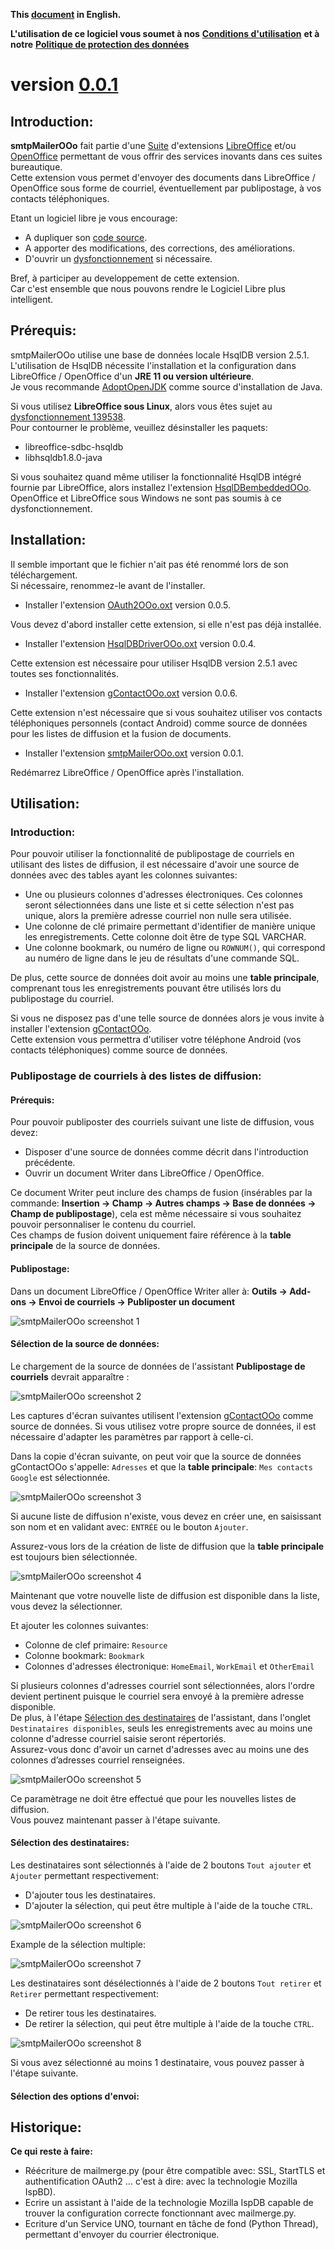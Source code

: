<!--
╔════════════════════════════════════════════════════════════════════════════════════╗
║                                                                                    ║
║   Copyright (c) 2020 https://prrvchr.github.io                                     ║
║                                                                                    ║
║   Permission is hereby granted, free of charge, to any person obtaining            ║
║   a copy of this software and associated documentation files (the "Software"),     ║
║   to deal in the Software without restriction, including without limitation        ║
║   the rights to use, copy, modify, merge, publish, distribute, sublicense,         ║
║   and/or sell copies of the Software, and to permit persons to whom the Software   ║
║   is furnished to do so, subject to the following conditions:                      ║
║                                                                                    ║
║   The above copyright notice and this permission notice shall be included in       ║
║   all copies or substantial portions of the Software.                              ║
║                                                                                    ║
║   THE SOFTWARE IS PROVIDED "AS IS", WITHOUT WARRANTY OF ANY KIND,                  ║
║   EXPRESS OR IMPLIED, INCLUDING BUT NOT LIMITED TO THE WARRANTIES                  ║
║   OF MERCHANTABILITY, FITNESS FOR A PARTICULAR PURPOSE AND NONINFRINGEMENT.        ║
║   IN NO EVENT SHALL THE AUTHORS OR COPYRIGHT HOLDERS BE LIABLE FOR ANY             ║
║   CLAIM, DAMAGES OR OTHER LIABILITY, WHETHER IN AN ACTION OF CONTRACT,             ║
║   TORT OR OTHERWISE, ARISING FROM, OUT OF OR IN CONNECTION WITH THE SOFTWARE       ║
║   OR THE USE OR OTHER DEALINGS IN THE SOFTWARE.                                    ║
║                                                                                    ║
╚════════════════════════════════════════════════════════════════════════════════════╝
-->
**This [document](https://prrvchr.github.io/smtpMailerOOo) in English.**

**L'utilisation de ce logiciel vous soumet à nos** [**Conditions d'utilisation**](https://prrvchr.github.io/smtpMailerOOo/smtpMailerOOo/registration/TermsOfUse_fr) **et à notre** [**Politique de protection des données**](https://prrvchr.github.io/smtpMailerOOo/smtpMailerOOo/registration/PrivacyPolicy_fr)

# version [0.0.1](https://prrvchr.github.io/smtpMailerOOo/README_fr#historique)

## Introduction:

**smtpMailerOOo** fait partie d'une [Suite](https://prrvchr.github.io/README_fr) d'extensions [LibreOffice](https://fr.libreoffice.org/download/telecharger-libreoffice/) et/ou [OpenOffice](https://www.openoffice.org/fr/Telecharger/) permettant de vous offrir des services inovants dans ces suites bureautique.  
Cette extension vous permet d'envoyer des documents dans LibreOffice / OpenOffice sous forme de courriel, éventuellement par publipostage, à vos contacts téléphoniques.

Etant un logiciel libre je vous encourage:
- A dupliquer son [code source](https://github.com/prrvchr/smtpMailerOOo).
- A apporter des modifications, des corrections, des améliorations.
- D'ouvrir un [dysfonctionnement](https://github.com/prrvchr/smtpMailerOOo/issues/new) si nécessaire.

Bref, à participer au developpement de cette extension.  
Car c'est ensemble que nous pouvons rendre le Logiciel Libre plus intelligent.

## Prérequis:

smtpMailerOOo utilise une base de données locale HsqlDB version 2.5.1.  
L'utilisation de HsqlDB nécessite l'installation et la configuration dans LibreOffice / OpenOffice d'un **JRE 11 ou version ultérieure**.  
Je vous recommande [AdoptOpenJDK](https://adoptopenjdk.net/) comme source d'installation de Java.

Si vous utilisez **LibreOffice sous Linux**, alors vous êtes sujet au [dysfonctionnement 139538](https://bugs.documentfoundation.org/show_bug.cgi?id=139538).  
Pour contourner le problème, veuillez désinstaller les paquets:
- libreoffice-sdbc-hsqldb
- libhsqldb1.8.0-java

Si vous souhaitez quand même utiliser la fonctionnalité HsqlDB intégré fournie par LibreOffice, alors installez l'extension [HsqlDBembeddedOOo](https://prrvchr.github.io/HsqlDBembeddedOOo/README_fr).  
OpenOffice et LibreOffice sous Windows ne sont pas soumis à ce dysfonctionnement.

## Installation:

Il semble important que le fichier n'ait pas été renommé lors de son téléchargement.  
Si nécessaire, renommez-le avant de l'installer.

- Installer l'extension [OAuth2OOo.oxt](https://github.com/prrvchr/OAuth2OOo/raw/master/OAuth2OOo.oxt) version 0.0.5.

Vous devez d'abord installer cette extension, si elle n'est pas déjà installée.

- Installer l'extension [HsqlDBDriverOOo.oxt](https://github.com/prrvchr/HsqlDBDriverOOo/raw/master/HsqlDBDriverOOo.oxt) version 0.0.4.

Cette extension est nécessaire pour utiliser HsqlDB version 2.5.1 avec toutes ses fonctionnalités.

- Installer l'extension [gContactOOo.oxt](https://github.com/prrvchr/gContactOOo/raw/master/gContactOOo.oxt) version 0.0.6.

Cette extension n'est nécessaire que si vous souhaitez utiliser vos contacts téléphoniques personnels (contact Android) comme source de données pour les listes de diffusion et la fusion de documents.

- Installer l'extension [smtpMailerOOo.oxt](https://raw.githubusercontent.com/prrvchr/smtpMailerOOo/master/smtpMailerOOo.oxt) version 0.0.1.

Redémarrez LibreOffice / OpenOffice après l'installation.

## Utilisation:

### Introduction:

Pour pouvoir utiliser la fonctionnalité de publipostage de courriels en utilisant des listes de diffusion, il est nécessaire d'avoir une source de données avec des tables ayant les colonnes suivantes:
- Une ou plusieurs colonnes d'adresses électroniques. Ces colonnes seront sélectionnées dans une liste et si cette sélection n'est pas unique, alors la première adresse courriel non nulle sera utilisée.
- Une colonne de clé primaire permettant d'identifier de manière unique les enregistrements. Cette colonne doit être de type SQL VARCHAR.
- Une colonne bookmark, ou numéro de ligne ou `ROWNUM()`, qui correspond au numéro de ligne dans le jeu de résultats d'une commande SQL.

De plus, cette source de données doit avoir au moins une **table principale**, comprenant tous les enregistrements pouvant être utilisés lors du publipostage du courriel.

Si vous ne disposez pas d'une telle source de données alors je vous invite à installer l'extension [gContactOOo](https://github.com/prrvchr/gContactOOo/raw/master/gContactOOo.oxt).  
Cette extension vous permettra d'utiliser votre téléphone Android (vos contacts téléphoniques) comme source de données.

### Publipostage de courriels à des listes de diffusion:

#### Prérequis:

Pour pouvoir publiposter des courriels suivant une liste de diffusion, vous devez:
- Disposer d'une source de données comme décrit dans l'introduction précédente.
- Ouvrir un document Writer dans LibreOffice / OpenOffice.

Ce document Writer peut inclure des champs de fusion (insérables par la commande: **Insertion -> Champ -> Autres champs -> Base de données -> Champ de publipostage**), cela est même nécessaire si vous souhaitez pouvoir personnaliser le contenu du courriel.  
Ces champs de fusion doivent uniquement faire référence à la **table principale** de la source de données.

#### Publipostage:

Dans un document LibreOffice / OpenOffice Writer aller à: **Outils -> Add-ons -> Envoi de courriels -> Publiposter un document**

![smtpMailerOOo screenshot 1](smtpMailerOOo-1_fr.png)

#### Sélection de la source de données:

Le chargement de la source de données de l'assistant **Publipostage de courriels** devrait apparaître :

![smtpMailerOOo screenshot 2](smtpMailerOOo-2_fr.png)

Les captures d'écran suivantes utilisent l'extension [gContactOOo](https://github.com/prrvchr/gContactOOo/raw/master/gContactOOo.oxt) comme source de données. Si vous utilisez votre propre source de données, il est nécessaire d'adapter les paramètres par rapport à celle-ci. 

Dans la copie d'écran suivante, on peut voir que la source de données gContactOOo s'appelle: `Adresses` et que la **table principale**: `Mes contacts Google` est sélectionnée.

![smtpMailerOOo screenshot 3](smtpMailerOOo-3_fr.png)

Si aucune liste de diffusion n'existe, vous devez en créer une, en saisissant son nom et en validant avec: `ENTRÉE` ou le bouton `Ajouter`.

Assurez-vous lors de la création de liste de diffusion que la **table principale** est toujours bien sélectionnée.

![smtpMailerOOo screenshot 4](smtpMailerOOo-4_fr.png)

Maintenant que votre nouvelle liste de diffusion est disponible dans la liste, vous devez la sélectionner.

Et ajouter les colonnes suivantes:
- Colonne de clef primaire: `Resource`
- Colonne bookmark: `Bookmark`
- Colonnes d'adresses électronique: `HomeEmail`, `WorkEmail` et `OtherEmail`

Si plusieurs colonnes d'adresses courriel sont sélectionnées, alors l'ordre devient pertinent puisque le courriel sera envoyé à la première adresse disponible.  
De plus, à l'étape [Sélection des destinataires](https://prrvchr.github.io/smtpMailerOOo/README_fr#sélection-des-destinataires) de l'assistant, dans l'onglet `Destinataires disponibles`, seuls les enregistrements avec au moins une colonne d'adresse courriel saisie seront répertoriés.  
Assurez-vous donc d'avoir un carnet d'adresses avec au moins une des colonnes d’adresses courriel renseignées.

![smtpMailerOOo screenshot 5](smtpMailerOOo-5_fr.png)

Ce paramètrage ne doit être effectué que pour les nouvelles listes de diffusion.  
Vous pouvez maintenant passer à l'étape suivante.

#### Sélection des destinataires:

Les destinataires sont sélectionnés à l'aide de 2 boutons `Tout ajouter` et `Ajouter` permettant respectivement:
- D'ajouter tous les destinataires.
- D'ajouter la sélection, qui peut être multiple à l'aide de la touche `CTRL`.

![smtpMailerOOo screenshot 6](smtpMailerOOo-6_fr.png)

Example de la sélection multiple:

![smtpMailerOOo screenshot 7](smtpMailerOOo-7_fr.png)

Les destinataires sont désélectionnés à l'aide de 2 boutons `Tout retirer` et `Retirer` permettant respectivement:
- De retirer tous les destinataires.
- De retirer la sélection, qui peut être multiple à l'aide de la touche `CTRL`.

![smtpMailerOOo screenshot 8](smtpMailerOOo-8_fr.png)

Si vous avez sélectionné au moins 1 destinataire, vous pouvez passer à l'étape suivante.

#### Sélection des options d'envoi:

## Historique:

**Ce qui reste à faire:**

- Réécriture de mailmerge.py (pour être compatible avec: SSL, StartTLS et authentification OAuth2 ... c'est à dire: avec la technologie Mozilla IspBD).
- Ecrire un assistant à l'aide de la technologie Mozilla IspDB capable de trouver la configuration correcte fonctionnant avec mailmerge.py.
- Ecriture d'un Service UNO, tournant en tâche de fond (Python Thread), permettant d'envoyer du courrier électronique.
